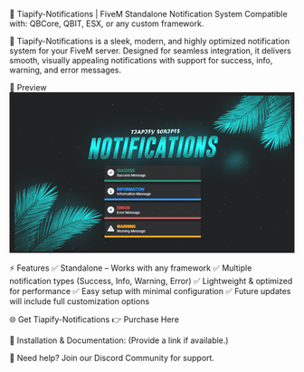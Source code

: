 🚀 Tiapify-Notifications | FiveM Standalone Notification System
Compatible with: QBCore, QBIT, ESX, or any custom framework.

🔔 Tiapify-Notifications is a sleek, modern, and highly optimized notification system for your FiveM server. Designed for seamless integration, it delivers smooth, visually appealing notifications with support for success, info, warning, and error messages.

🎥 Preview
![Tiapify-Notifications Preview](https://raw.githubusercontent.com/Tiapify/tiapify-notifications/main/image.png)


⚡ Features
✅ Standalone – Works with any framework
✅ Multiple notification types (Success, Info, Warning, Error)
✅ Lightweight & optimized for performance
✅ Easy setup with minimal configuration
✅ Future updates will include full customization options

🌐 Get Tiapify-Notifications
👉 Purchase Here

📜 Installation & Documentation: (Provide a link if available.)

💬 Need help? Join our Discord Community for support.
